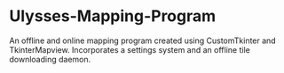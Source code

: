 # Ulysses-Mapping-Program
An offline and online mapping program created using CustomTkinter and TkinterMapview. 
Incorporates a settings system and an offline tile downloading daemon.
